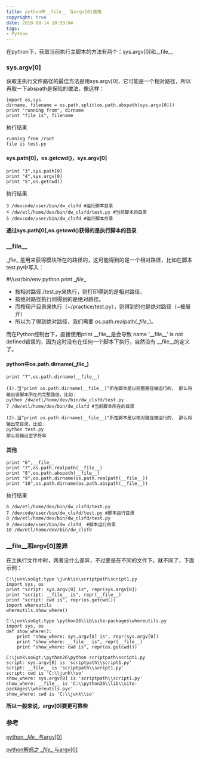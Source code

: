 ```yaml
---
title: python中__file__ 与argv[0]使用
copyright: true
date: 2018-08-14 10:53:04
tags:
- Python
---
```


在python下，获取当前执行主脚本的方法有两个：sys.argv[0]和\_\_file\_\_

### sys.argv[0]

获取主执行文件路径的最佳方法是用sys.argv[0]，它可能是一个相对路径，所以再取一下abspath是保险的做法，像这样：

```
import os,sys
dirname, filename = os.path.split(os.path.abspath(sys.argv[0]))
print "running from", dirname
print "file is", filename
```

<!--more-->

执行结果

```
running from /root
file is test.py 
```

#### sys.path[0]，os.getcwd()，sys.argv[0]

```
print "3",sys.path[0] 
print "4",sys.argv[0]
print "5",os.getcwd()
```

执行结果

```
3 /devcode/user/bin/dw_clsfd #运行脚本目录
4 /dw/etl/home/dev/bin/dw_clsfd/test.py #当前脚本的目录
5 /devcode/user/bin/dw_clsfd #运行脚本目录
```

**通过sys.path[0],os.getcwd()获得的是执行脚本的目录**

### \_\_file\_\_

\__file__ 是用来获得模块所在的路径的，这可能得到的是一个相对路径，比如在脚本test.py中写入：

\#!/usr/bin/env python
print \__file__

- 按相对路径./test.py来执行，则打印得到的是相对路径，
- 按绝对路径执行则得到的是绝对路径。
- 而按用户目录来执行（\~/practice/test.py），则得到的也是绝对路径（~被展开）
- 所以为了得到绝对路径，我们需要 os.path.realpath(\__file__)。

而在Python控制台下，直接使用print \_\_file\_\_是会导致  name ‘\__file\_\_’ is not defined错误的，因为这时没有在任何一个脚本下执行，自然没有 \_\_file\_\_的定义了。

#### python中os.path.dirname(\__file__)

```
print "7",os.path.dirname(__file__)

(1).当"print os.path.dirname(__file__)"所在脚本是以完整路径被运行的， 那么将输出该脚本所在的完整路径，比如：
python /dw/etl/home/dev/bin/dw_clsfd/test.py 
7 /dw/etl/home/dev/bin/dw_clsfd #当前脚本所在的目录

(2).当"print os.path.dirname(__file__)"所在脚本是以相对路径被运行的， 那么将输出空目录，比如：
python test.py
那么将输出空字符串
```

#### 其他

```
print "6",__file__
print "7",os.path.realpath(__file__)
print "8",os.path.abspath(__file__)
print "9",os.path.dirname(os.path.realpath(__file__))
print "10",os.path.dirname(os.path.abspath(__file__))
```

执行结果

```
6 /dw/etl/home/dev/bin/dw_clsfd/test.py
7 /devcode/user/bin/dw_clsfd/test.py #脚本运行目录
8 /dw/etl/home/dev/bin/dw_clsfd/test.py
9 /devcode/user/bin/dw_clsfd  #脚本运行目录
10 /dw/etl/home/dev/bin/dw_clsfd
```

 

### \__file__和argv[0]差异

在主执行文件中时，两者没什么差异，不过要是在不同的文件下，就不同了，下面示例：

```
C:\junk\so&gt;type \junk\so\scriptpath\script1.py
import sys, os
print "script: sys.argv[0] is", repr(sys.argv[0])
print "script: __file__ is", repr(__file__)
print "script: cwd is", repr(os.getcwd())
import whereutils
whereutils.show_where()
 
C:\junk\so&gt;type \python26\lib\site-packages\whereutils.py
import sys, os
def show_where():
    print "show_where: sys.argv[0] is", repr(sys.argv[0])
    print "show_where: __file__ is", repr(__file__)
    print "show_where: cwd is", repr(os.getcwd())
 
C:\junk\so&gt;\python26\python scriptpath\script1.py
script: sys.argv[0] is 'scriptpath\\script1.py'
script: __file__ is 'scriptpath\\script1.py'
script: cwd is 'C:\\junk\\so'
show_where: sys.argv[0] is 'scriptpath\\script1.py'
show_where: __file__ is 'C:\\python26\\lib\\site-packages\\whereutils.pyc'
show_where: cwd is 'C:\\junk\\so'
```

**所以一般来说，argv[0]要更可靠些**

### 参考

[python \__file__ 与argv[0]](https://blog.csdn.net/weixin_37746272/article/details/78980259)

[python解惑之 \__file__ 与argv[0]](https://www.cnblogs.com/rrxc/p/3973136.html)